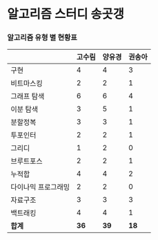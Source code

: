 # 알고리즘 스터디 송곳갱 

### 알고리즘 유형 별 현황표 

|            | 고수림    | 양유경    | 권송아    |
|:-----------|:-------|:-------|:-------|
| 구현         | 4      | 4      | 3      |
| 비트마스킹      | 2      | 2      | 1      |
| 그래프 탐색     | 6      | 6      | 4      |
| 이분 탐색      | 3      | 5      | 1      |
| 분할정복       | 3      | 3      | 1      |
| 투포인터       | 2      | 2      | 1      |
| 그리디        | 1      | 2      | 0      |
| 브루트포스      | 2      | 2      | 1      |
| 누적합        | 4      | 4      | 2      |
| 다이나믹 프로그래밍 | 2      | 2      | 0      |
| 자료구조       | 3      | 3      | 3      |
| 백트래킹       | 4      | 4      | 1      |
| **합계**     | **36** | **39** | **18** |